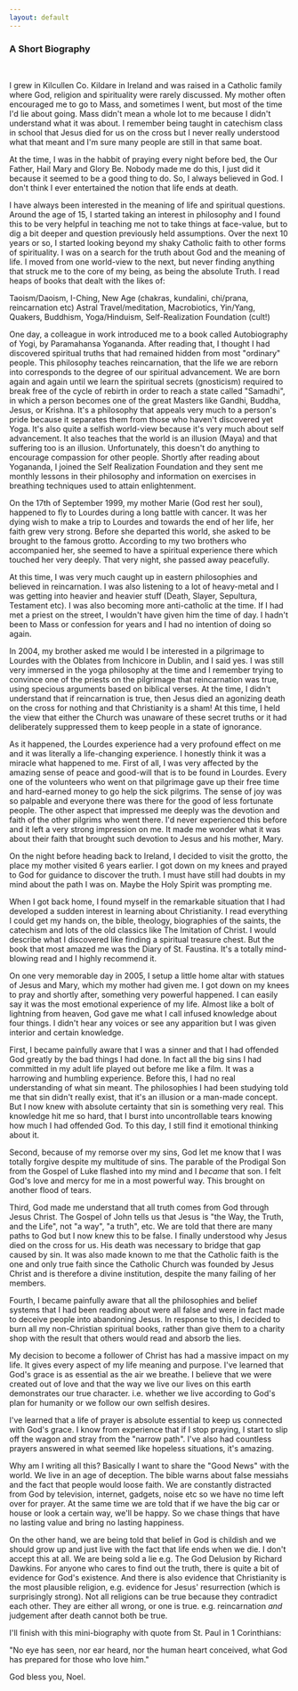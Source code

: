 ```yaml
---
layout: default
---
```


### A Short Biography
&nbsp;

I grew in Kilcullen Co. Kildare in Ireland and was raised in a Catholic family where God, religion and spirituality were rarely
discussed. My mother often encouraged me to go to Mass, and sometimes I went, but most of the time I'd lie about going. Mass
didn't mean a whole lot to me because I didn't understand what it was about. I remember being taught in catechism class in school
that Jesus died for us on the cross but I never really understood what that meant and I'm sure many people are still in that same boat.

At the time, I was in the habbit of praying every night before bed, the Our Father, Hail Mary and Glory Be. Nobody made me do this,
I just did it because it seemed to be a good thing to do. So, I always believed in God. I don't think I ever entertained the notion
that life ends at death.

I have always been interested in the meaning of life and spiritual questions. Around the age of 15, I started taking an interest in
philosophy and I found this to be very helpful in teaching me not to take things at face-value, but to dig a bit deeper and question
previously held assumptions. Over the next 10 years or so, I started looking beyond my shaky Catholic faith to other forms of spirituality.
I was on a search for the truth about God and the meaning of life. I moved from one world-view to the next, but never finding anything
that struck me to the core of my being, as being the absolute Truth. I read heaps of books that dealt with the likes of:

Taoism/Daoism, I-Ching, New Age (chakras, kundalini, chi/prana, reincarnation etc)
Astral Travel/meditation, Macrobiotics, Yin/Yang, Quakers, Buddhism, Yoga/Hinduism,
Self-Realization Foundation (cult!)

One day, a colleague in work introduced me to a book called Autobiography of Yogi, by Paramahansa Yogananda. After reading that,
I thought I had discovered spiritual truths that had remained hidden from most "ordinary" people. This philosophy teaches reincarnation,
that the life we are reborn into corresponds to the degree of our spiritual advancement. We are born again and again until we learn the
spiritual secrets (gnosticism) required to break free of the cycle of rebirth in order to reach a state called "Samadhi", in which
a person becomes one of the great Masters like Gandhi, Buddha, Jesus, or Krishna. It's a philosophy that appeals very much to a person's
pride because it separates them from those who haven't discovered yet Yoga. It's also quite a selfish world-view because it's very much about
self advancement. It also teaches that the world is an illusion (Maya) and that suffering too is an illusion. Unfortunately, this doesn't
do anything to encourage compassion for other people. Shortly after reading about Yogananda, I joined the Self Realization Foundation and
they sent me monthly lessons in their philosophy and information on exercises in breathing techniques used to attain enlightenment.

On the 17th of September 1999, my mother Marie (God rest her soul), happened to fly to Lourdes during a long battle with cancer. It was her
dying wish to make a trip to Lourdes and towards the end of her life, her faith grew very strong. Before she departed this world, she asked
to be brought to the famous grotto. According to my two brothers who accompanied her, she seemed to have a spiritual experience there which
touched her very deeply. That very night, she passed away peacefully.

At this time, I was very much caught up in eastern philosophies and believed in reincarnation. I was also listening to a lot of heavy-metal
and I was getting into heavier and heavier stuff (Death, Slayer, Sepultura, Testament etc). I was also becoming more anti-catholic at the
time. If I had met a priest on the street, I wouldn't have given him the time of day. I hadn't been to Mass or confession for years and I
had no intention of doing so again.

In 2004, my brother asked me would I be interested in a pilgrimage to Lourdes with the Oblates from Inchicore in Dublin, and I said yes.
I was still very immersed in the yoga philosophy at the time and I remember trying to convince one of the priests on the pilgrimage that
reincarnation was true, using specious arguments based on biblical verses. At the time, I didn't understand that if reincarnation is true,
then Jesus died an agonizing death on the cross for nothing and that Christianity is a sham! At this time, I held the view that either
the Church was unaware of these secret truths or it had deliberately suppressed them to keep people in a state of ignorance.

As it happened, the Lourdes experience had a very profound effect on me and it was literally a life-changing experience. I honestly think
it was a miracle what happened to me. First of all, I was very affected by the amazing sense of peace and good-will that is to be found
in Lourdes. Every one of the volunteers who went on that pilgrimage gave up their free time and hard-earned money to go help the sick
pilgrims. The sense of joy was so palpable and everyone there was there for the good of less fortunate people. The other aspect that
impressed me deeply was the devotion and faith of the other pilgrims who went there. I'd never experienced this before and it left a very
strong impression on me. It made me wonder what it was about their faith that brought such devotion to Jesus and his mother, Mary.

On the night before heading back to Ireland, I decided to visit the grotto, the place my mother visited 6 years earlier. I got down on 
my knees and prayed to God for guidance to discover the truth. I must have still had doubts in my mind about the path I was on. Maybe the
Holy Spirit was prompting me.

When I got back home, I found myself in the remarkable situation that I had developed a sudden interest in learning about Christianity. I
read everything I could get my hands on, the bible, theology, biographies of the saints, the catechism and lots of the old classics like
The Imitation of Christ. I would describe what I discovered like finding a spiritual treasure chest. But the book that most amazed me
was the Diary of St. Faustina. It's a totally mind-blowing read and I highly recommend it.

On one very memorable day in 2005, I setup a little home altar with statues of Jesus and Mary, which my mother had given me. I got down on
my knees to pray and shortly after, something very powerful happened. I can easily say it was the most emotional experience of my life.
Almost like a bolt of lightning from heaven, God gave me what I call infused knowledge about four things. I didn't hear any voices or see
any apparition but I was given interior and certain knowledge.

First, I became painfully aware that I was a sinner and that I had offended God greatly by the bad things I had done. In fact all the big
sins I had committed in my adult life played out before me like a film. It was a harrowing and humbling experience. Before this, I had no
real understanding of what sin meant. The philosophies I had been studying told me that sin didn't really exist, that it's an
illusion or a man-made concept. But I now knew with absolute certainty that sin is something very real. This knowledge hit me so hard,
that I burst into uncontrollable tears knowing how much I had offended God. To this day, I still find it emotional thinking about it.

Second, because of my remorse over my sins, God let me know that I was totally forgive despite my multitude of sins. The parable of the
Prodigal Son from the Gospel of Luke flashed into my mind and I *became* that son. I felt God's love and mercy for me in a most powerful
way. This brought on another flood of tears.

Third, God made me understand that all truth comes from God through Jesus Christ. The Gospel of John tells us that Jesus is "the Way, the Truth,
and the Life", not "a way", "a truth", etc. We are told that there are many paths to God but I now knew this to be false. I finally understood
why Jesus died on the cross for us. His death was necessary to bridge that gap caused by sin. It was also made known to me that the Catholic
faith is the one and only true faith since the Catholic Church was founded by Jesus Christ and is therefore a divine institution, despite the
many failing of her members.

Fourth, I became painfully aware that all the philosophies and belief systems that I had been reading about were all false and were in fact made
to deceive people into abandoning Jesus. In response to this, I decided to burn all my non-Christian spiritual books, rather than give them to
a charity shop with the result that others would read and absorb the lies.

My decision to become a follower of Christ has had a massive impact on my life. It gives every aspect of my life meaning and purpose.
I've learned that God's grace is as essential as the air we breathe. I believe that we were created out of love and that the way we
live our lives on this earth demonstrates our true character. i.e. whether we live according to God's plan for humanity or we follow our
own selfish desires.

I've learned that a life of prayer is absolute essential to keep us connected with God's grace. I know from experience that if I stop praying,
I start to slip off the wagon and stray from the "narrow path". I've also had countless prayers answered in what seemed like hopeless situations,
it's amazing. 

Why am I writing all this? Basically I want to share the "Good News" with the world. We live in an age of deception. The bible warns
about false messiahs and the fact that people would loose faith. We are constantly distracted from God by television, internet, gadgets,
noise etc so we have no time left over for prayer. At the same time we are told that if we have the big car or house or look a certain
way, we'll be happy. So we chase things that have no lasting value and bring no lasting happiness.

On the other hand, we are being told that belief in God is childish and we should grow up and just live with the fact that life ends when
we die. I don't accept this at all. We are being sold a lie e.g. The God Delusion by Richard Dawkins. For anyone who cares to find out
the truth, there is quite a bit of evidence for God's existence. And there is also evidence that Christianity is the most plausible
religion, e.g. evidence for Jesus' resurrection (which is surprisingly strong). Not all religions can be true because they contradict
each other. They are either all wrong, or one is true. e.g. reincarnation *and* judgement after death cannot both be true.

I'll finish with this mini-biography with quote from St. Paul in 1 Corinthians:

"No eye has seen, nor ear heard, nor the human heart conceived, what God has prepared for those who love him."

God bless you,
Noel.
